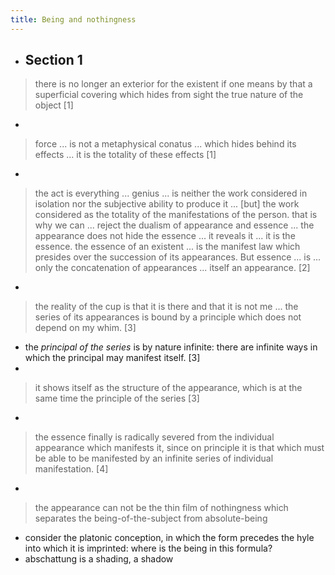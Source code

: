 ```yaml
---
title: Being and nothingness
---
```


- Section 1
  -
> there is no longer an exterior for the existent if one means by that a superficial covering which hides from sight the true nature of the object
[1]
  -
> force ... is not a metaphysical conatus ... which hides behind its effects ... it is the totality of these effects
[1]
  -
> the act is everything ... genius ... is neither the work considered in isolation nor the subjective ability to produce it ... [but] the work considered as the totality of the manifestations of the person. 
that is why we can ... reject the dualism of appearance and essence ... the appearance does not hide the essence ... it reveals it ... it is the essence. 
the essence of an existent ... is the manifest law which presides over the succession of its appearances.
But essence ... is ... only the concatenation of appearances ... itself an appearance.
[2]
  -
> the reality of the cup is that it is there and that it is not me ... the series of its appearances is bound by a principle which does not depend on my whim.
[3]
  - the *principal of the series* is by nature infinite: there are infinite ways in which the principal may manifest itself. [3]
  -
> it shows itself as the structure of the appearance, which is at the same time the principle of the series
[3]
  -
> the essence finally is radically severed from the individual appearance which manifests it, since on principle it is that which must be able to be manifested by an infinite series of individual manifestation.
[4]
  -
> the appearance can not be the thin film of nothingness which separates the being-of-the-subject from absolute-being
- consider the platonic conception, in which the form precedes the hyle into which it is imprinted: where is the being in this formula?
- abschattung is a shading, a shadow
